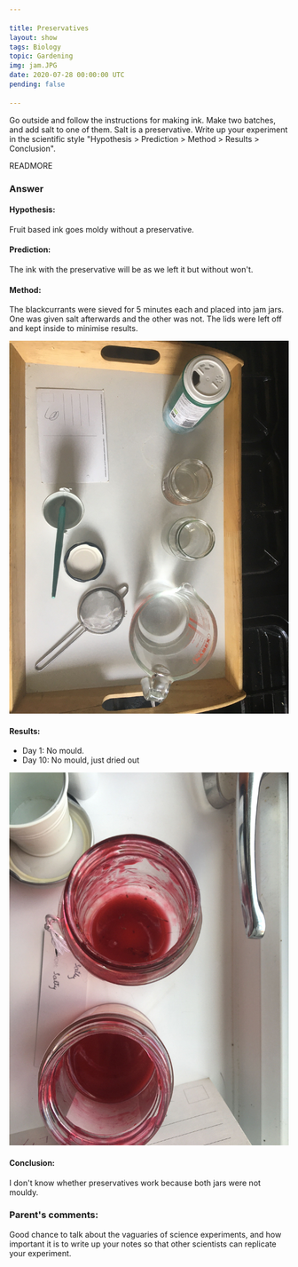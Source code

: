 ```yaml
---

title: Preservatives
layout: show
tags: Biology
topic: Gardening
img: jam.JPG
date: 2020-07-28 00:00:00 UTC
pending: false

---
```


Go outside and follow the instructions for making ink. Make two batches, and add salt to one of them. Salt is a preservative. Write up your experiment in the scientific style "Hypothesis > Prediction > Method > Results > Conclusion".

READMORE

### Answer

#### Hypothesis:

Fruit based ink goes moldy without a preservative.

#### Prediction:

The ink with the preservative will be as we left it but without won't.

#### Method:

The blackcurrants  were sieved for 5 minutes each and placed into jam jars. One was given salt afterwards and the other was not. The lids were left off and kept inside to minimise results.

![](images/ink-experiment.JPG)

#### Results:

* Day 1: No mould.
* Day 10: No mould, just dried out

![](images/jam.JPG)

#### Conclusion:

I don't know whether preservatives work because both jars were not mouldy.

### Parent's comments:

Good chance to talk about the vaguaries of science experiments, and how important it is to write up your notes so that other scientists can replicate your experiment.
